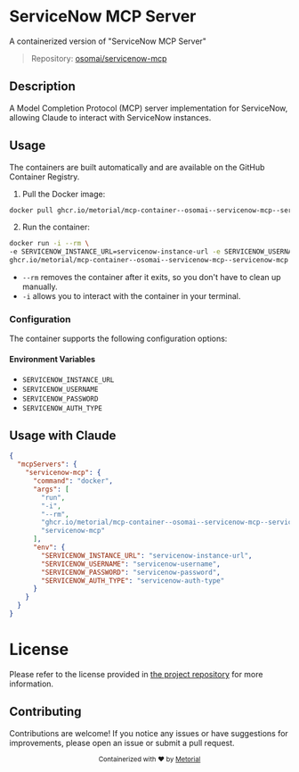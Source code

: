 
# ServiceNow MCP Server

A containerized version of "ServiceNow MCP Server"

> Repository: [osomai/servicenow-mcp](https://github.com/osomai/servicenow-mcp)

## Description

A Model Completion Protocol (MCP) server implementation for ServiceNow, allowing Claude to interact with ServiceNow instances.


## Usage

The containers are built automatically and are available on the GitHub Container Registry.

1. Pull the Docker image:

```bash
docker pull ghcr.io/metorial/mcp-container--osomai--servicenow-mcp--servicenow-mcp
```

2. Run the container:

```bash
docker run -i --rm \ 
-e SERVICENOW_INSTANCE_URL=servicenow-instance-url -e SERVICENOW_USERNAME=servicenow-username -e SERVICENOW_PASSWORD=servicenow-password -e SERVICENOW_AUTH_TYPE=servicenow-auth-type \
ghcr.io/metorial/mcp-container--osomai--servicenow-mcp--servicenow-mcp  "servicenow-mcp"
```

- `--rm` removes the container after it exits, so you don't have to clean up manually.
- `-i` allows you to interact with the container in your terminal.



### Configuration

The container supports the following configuration options:




#### Environment Variables

- `SERVICENOW_INSTANCE_URL`
- `SERVICENOW_USERNAME`
- `SERVICENOW_PASSWORD`
- `SERVICENOW_AUTH_TYPE`




## Usage with Claude

```json
{
  "mcpServers": {
    "servicenow-mcp": {
      "command": "docker",
      "args": [
        "run",
        "-i",
        "--rm",
        "ghcr.io/metorial/mcp-container--osomai--servicenow-mcp--servicenow-mcp",
        "servicenow-mcp"
      ],
      "env": {
        "SERVICENOW_INSTANCE_URL": "servicenow-instance-url",
        "SERVICENOW_USERNAME": "servicenow-username",
        "SERVICENOW_PASSWORD": "servicenow-password",
        "SERVICENOW_AUTH_TYPE": "servicenow-auth-type"
      }
    }
  }
}
```

# License

Please refer to the license provided in [the project repository](https://github.com/osomai/servicenow-mcp) for more information.

## Contributing

Contributions are welcome! If you notice any issues or have suggestions for improvements, please open an issue or submit a pull request.

<div align="center">
  <sub>Containerized with ❤️ by <a href="https://metorial.com">Metorial</a></sub>
</div>
  